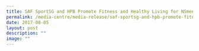 ```yaml
---
title: SAF SportSG and HPB Promote Fitness and Healthy Living for NSmen
permalink: /media-centre/media-release/saf-sportsg-and-hpb-promote-fitness-and-healthy-living-for-nsmen/
date: 2017-08-05
layout: post
description: ""
image: ""
---
```

